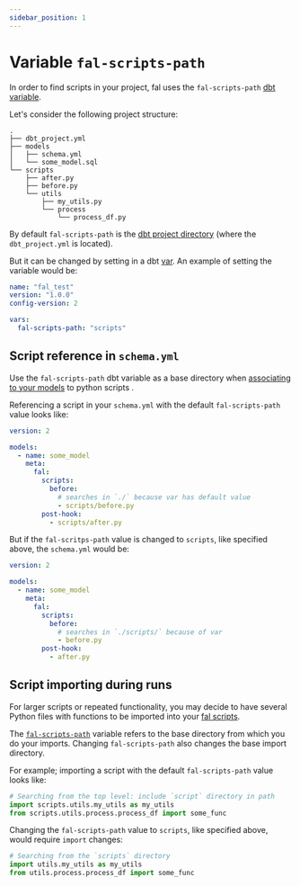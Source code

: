 ```yaml
---
sidebar_position: 1
---
```


# Variable `fal-scripts-path`

In order to find scripts in your project, fal uses the `fal-scripts-path` [dbt variable](https://docs.getdbt.com/docs/building-a-dbt-project/building-models/using-variables#defining-variables-in-dbt_projectyml).

Let's consider the following project structure:

```
.
├── dbt_project.yml
├── models
│   ├── schema.yml
│   └── some_model.sql
└── scripts
    ├── after.py
    ├── before.py
    └── utils
        ├── my_utils.py
        └── process
            └── process_df.py
```

By default `fal-scripts-path` is the [dbt project directory](https://docs.getdbt.com/reference/dbt_project.yml) (where the `dbt_project.yml` is located).

But it can be changed by setting in a dbt [var](https://docs.getdbt.com/docs/building-a-dbt-project/building-models/using-variables#defining-variables-in-dbt_projectyml). An example of setting the variable would be:

```yaml
name: "fal_test"
version: "1.0.0"
config-version: 2

vars:
  fal-scripts-path: "scripts"
```

## Script reference in `schema.yml`

Use the `fal-scripts-path` dbt variable as a base directory when [associating to your models](../Docs/fal-cli/model-scripts.md) to python scripts .

Referencing a script in your `schema.yml` with the default `fal-scripts-path` value looks like:

```yaml
version: 2

models:
  - name: some_model
    meta:
      fal:
        scripts:
          before:
            # searches in `./` because var has default value
            - scripts/before.py
        post-hook:
          - scripts/after.py
```

But if the `fal-scritps-path` value is changed to `scripts`, like specified above, the `schema.yml` would be:

```yaml
version: 2

models:
  - name: some_model
    meta:
      fal:
        scripts:
          before:
            # searches in `./scripts/` because of var
            - before.py
        post-hook:
          - after.py
```

## Script importing during runs

For larger scripts or repeated functionality, you may decide to have several Python files with functions to be imported into your [fal scripts](../Docs/fal-cli/model-scripts.md).

The [`fal-scripts-path`](#script-path-for-in-a-dbt-project) variable refers to the base directory from which you do your imports. Changing `fal-scripts-path` also changes the base import directory.

For example; importing a script with the default `fal-scripts-path` value looks like:

```py
# Searching from the top level: include `script` directory in path
import scripts.utils.my_utils as my_utils
from scripts.utils.process.process_df import some_func
```

Changing the `fal-scripts-path` value to `scripts`, like specified above, would require `import` changes:

```py
# Searching from the `scripts` directory
import utils.my_utils as my_utils
from utils.process.process_df import some_func
```

